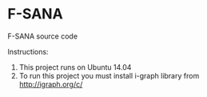 # F-SANA
F-SANA source code

Instructions:
1. This project runs on Ubuntu 14.04
2. To run this project you must install i-graph library from http://igraph.org/c/
